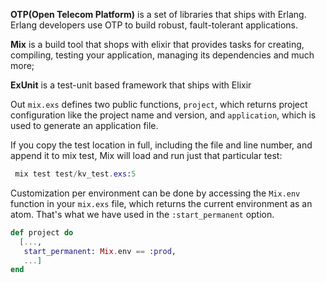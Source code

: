 **OTP(Open Telecom Platform)** is a set of libraries that ships with Erlang. Erlang developers use OTP to build robust, fault-tolerant applications.

**Mix** is a build tool that shops with elixir that provides tasks for creating, compiling, testing your application, managing its dependencies and much more;

**ExUnit** is a test-unit based framework that ships with Elixir

Out `mix.exs` defines two public functions, `project`, which returns project configuration like the project name and version, and `application`, which is used to generate an application file.

If you copy the test location in full, including the file and line number, and append it to mix test, Mix will load and run just that particular test:

```elixir
 mix test test/kv_test.exs:5
```

Customization per environment can be done by accessing the `Mix.env` function in your `mix.exs` file, which returns the current environment as an atom. That's what we have used in the `:start_permanent` option.

```elixir
def project do
  [...,
   start_permanent: Mix.env == :prod,
   ...]
end
```
